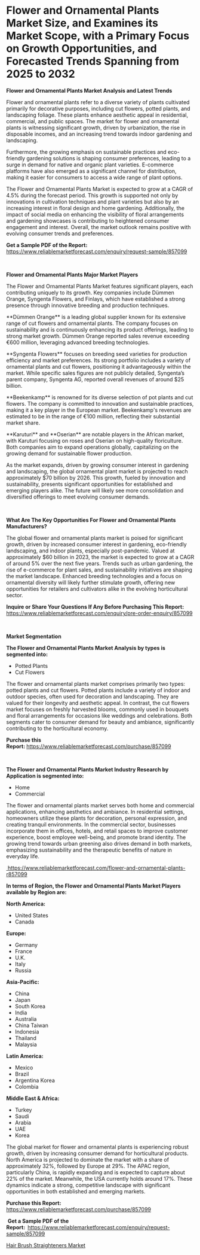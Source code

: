 <p><h1>Flower and Ornamental Plants Market Size, and Examines its Market Scope, with a Primary Focus on Growth Opportunities, and Forecasted Trends Spanning from 2025 to 2032</h1></p><p><strong>Flower and Ornamental Plants Market Analysis and Latest Trends</strong></p>
<p><p>Flower and ornamental plants refer to a diverse variety of plants cultivated primarily for decorative purposes, including cut flowers, potted plants, and landscaping foliage. These plants enhance aesthetic appeal in residential, commercial, and public spaces. The market for flower and ornamental plants is witnessing significant growth, driven by urbanization, the rise in disposable incomes, and an increasing trend towards indoor gardening and landscaping.</p><p>Furthermore, the growing emphasis on sustainable practices and eco-friendly gardening solutions is shaping consumer preferences, leading to a surge in demand for native and organic plant varieties. E-commerce platforms have also emerged as a significant channel for distribution, making it easier for consumers to access a wide range of plant options.</p><p>The Flower and Ornamental Plants Market is expected to grow at a CAGR of 4.5% during the forecast period. This growth is supported not only by innovations in cultivation techniques and plant varieties but also by an increasing interest in floral design and home gardening. Additionally, the impact of social media on enhancing the visibility of floral arrangements and gardening showcases is contributing to heightened consumer engagement and interest. Overall, the market outlook remains positive with evolving consumer trends and preferences.</p></p>
<p><strong>Get a Sample PDF of the Report:&nbsp;</strong> <a href="https://www.reliablemarketforecast.com/enquiry/request-sample/857099?utm_campaign=3208&utm_medium=2&utm_source=Github&utm_content=ia&utm_term=04042025&utm_id=flower-and-ornamental-plants">https://www.reliablemarketforecast.com/enquiry/request-sample/857099</a></p>
<p>&nbsp;</p>
<p><strong>Flower and Ornamental Plants Major Market Players</strong></p>
<p><p>The Flower and Ornamental Plants Market features significant players, each contributing uniquely to its growth. Key companies include Dümmen Orange, Syngenta Flowers, and Finlays, which have established a strong presence through innovative breeding and production techniques.</p><p>**Dümmen Orange** is a leading global supplier known for its extensive range of cut flowers and ornamental plants. The company focuses on sustainability and is continuously enhancing its product offerings, leading to strong market growth. Dümmen Orange reported sales revenue exceeding €600 million, leveraging advanced breeding technologies.</p><p>**Syngenta Flowers** focuses on breeding seed varieties for production efficiency and market preferences. Its strong portfolio includes a variety of ornamental plants and cut flowers, positioning it advantageously within the market. While specific sales figures are not publicly detailed, Syngenta’s parent company, Syngenta AG, reported overall revenues of around $25 billion.</p><p>**Beekenkamp** is renowned for its diverse selection of pot plants and cut flowers. The company is committed to innovation and sustainable practices, making it a key player in the European market. Beekenkamp's revenues are estimated to be in the range of €100 million, reflecting their substantial market share.</p><p>**Karuturi** and **Oserian** are notable players in the African market, with Karuturi focusing on roses and Oserian on high-quality floriculture. Both companies aim to expand operations globally, capitalizing on the growing demand for sustainable flower production.</p><p>As the market expands, driven by growing consumer interest in gardening and landscaping, the global ornamental plant market is projected to reach approximately $70 billion by 2026. This growth, fueled by innovation and sustainability, presents significant opportunities for established and emerging players alike. The future will likely see more consolidation and diversified offerings to meet evolving consumer demands.</p></p>
<p>&nbsp;</p>
<p><strong>What Are The Key Opportunities For Flower and Ornamental Plants Manufacturers?</strong></p>
<p><p>The global flower and ornamental plants market is poised for significant growth, driven by increased consumer interest in gardening, eco-friendly landscaping, and indoor plants, especially post-pandemic. Valued at approximately $60 billion in 2023, the market is expected to grow at a CAGR of around 5% over the next five years. Trends such as urban gardening, the rise of e-commerce for plant sales, and sustainability initiatives are shaping the market landscape. Enhanced breeding technologies and a focus on ornamental diversity will likely further stimulate growth, offering new opportunities for retailers and cultivators alike in the evolving horticultural sector.</p></p>
<p><strong>Inquire or Share Your Questions If Any Before Purchasing This Report:</strong> <a href="https://www.reliablemarketforecast.com/enquiry/pre-order-enquiry/857099?utm_campaign=3208&utm_medium=2&utm_source=Github&utm_content=ia&utm_term=04042025&utm_id=flower-and-ornamental-plants">https://www.reliablemarketforecast.com/enquiry/pre-order-enquiry/857099</a></p>
<p>&nbsp;</p>
<p><strong>Market Segmentation</strong></p>
<p><strong>The Flower and Ornamental Plants Market Analysis by types is segmented into:</strong></p>
<p><ul><li>Potted Plants</li><li>Cut Flowers</li></ul></p>
<p><p>The flower and ornamental plants market comprises primarily two types: potted plants and cut flowers. Potted plants include a variety of indoor and outdoor species, often used for decoration and landscaping. They are valued for their longevity and aesthetic appeal. In contrast, the cut flowers market focuses on freshly harvested blooms, commonly used in bouquets and floral arrangements for occasions like weddings and celebrations. Both segments cater to consumer demand for beauty and ambiance, significantly contributing to the horticultural economy.</p></p>
<p><strong>Purchase this Report:&nbsp;</strong><a href="https://www.reliablemarketforecast.com/purchase/857099?utm_campaign=3208&utm_medium=2&utm_source=Github&utm_content=ia&utm_term=04042025&utm_id=flower-and-ornamental-plants">https://www.reliablemarketforecast.com/purchase/857099</a></p>
<p>&nbsp;</p>
<p><strong>The Flower and Ornamental Plants Market Industry Research by Application is segmented into:</strong></p>
<p><ul><li>Home</li><li>Commercial</li></ul></p>
<p><p>The flower and ornamental plants market serves both home and commercial applications, enhancing aesthetics and ambiance. In residential settings, homeowners utilize these plants for decoration, personal expression, and creating tranquil environments. In the commercial sector, businesses incorporate them in offices, hotels, and retail spaces to improve customer experience, boost employee well-being, and promote brand identity. The growing trend towards urban greening also drives demand in both markets, emphasizing sustainability and the therapeutic benefits of nature in everyday life.</p></p>
<p><a href="https://www.reliablemarketforecast.com/flower-and-ornamental-plants-r857099?utm_campaign=3208&utm_medium=2&utm_source=Github&utm_content=ia&utm_term=04042025&utm_id=flower-and-ornamental-plants">&nbsp;https://www.reliablemarketforecast.com/flower-and-ornamental-plants-r857099</a></p>
<p><strong>In terms of Region, the Flower and Ornamental Plants Market Players available by Region are:</strong></p>
<p>
    <p> <strong> North America: </strong>
        <ul>
            <li>United States</li>
            <li>Canada</li>
        </ul>
        </p> 
    <p> <strong> Europe: </strong>
        <ul>
            <li>Germany</li>
            <li>France</li>
            <li>U.K.</li>
            <li>Italy</li>
            <li>Russia</li>
        </ul>
        </p> 
    <p> <strong> Asia-Pacific: </strong>
        <ul>
            <li>China</li>
            <li>Japan</li>
            <li>South Korea</li>
            <li>India</li>
            <li>Australia</li>
            <li>China Taiwan</li>
            <li>Indonesia</li>
            <li>Thailand</li>
            <li>Malaysia</li>
        </ul>
        </p> 
    <p> <strong> Latin America: </strong>
        <ul>
            <li>Mexico</li>
            <li>Brazil</li>
            <li>Argentina Korea</li>
            <li>Colombia</li>
        </ul>
        </p> 
    <p> <strong> Middle East & Africa: </strong>
        <ul>
            <li>Turkey</li>
            <li>Saudi</li>
            <li>Arabia</li>
            <li>UAE</li>
            <li>Korea</li>
        </ul>
    </p>
    </p>
<p><p>The global market for flower and ornamental plants is experiencing robust growth, driven by increasing consumer demand for horticultural products. North America is projected to dominate the market with a share of approximately 32%, followed by Europe at 29%. The APAC region, particularly China, is rapidly expanding and is expected to capture about 22% of the market. Meanwhile, the USA currently holds around 17%. These dynamics indicate a strong, competitive landscape with significant opportunities in both established and emerging markets.</p></p>
<p><strong>Purchase this Report: </strong><a href="https://www.reliablemarketforecast.com/purchase/857099?utm_campaign=3208&utm_medium=2&utm_source=Github&utm_content=ia&utm_term=04042025&utm_id=flower-and-ornamental-plants">https://www.reliablemarketforecast.com/purchase/857099</a></p>
<p>&nbsp;<strong>Get a Sample PDF of the Report:&nbsp;&nbsp;</strong><a href="https://www.reliablemarketforecast.com/enquiry/request-sample/857099?utm_campaign=3208&utm_medium=2&utm_source=Github&utm_content=ia&utm_term=04042025&utm_id=flower-and-ornamental-plants">https://www.reliablemarketforecast.com/enquiry/request-sample/857099</a></p>
<p><strong></strong></p>
<p><p><a href="https://github.com/shirlantosx7/Market-Research-Report-List-1/blob/main/hair-brush-straighteners-market.md?utm_campaign=3208&utm_medium=2&utm_source=Github&utm_content=ia&utm_term=04042025&utm_id=flower-and-ornamental-plants">Hair Brush Straighteners Market</a></p></p>